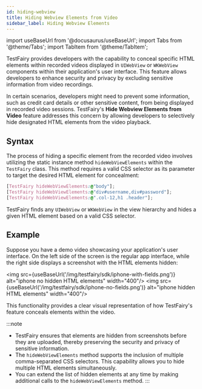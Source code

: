 ```yaml
---
id: hiding-webview
title: Hiding Webview Elements from Video
sidebar_label: Hiding Webview Elements
---
```


import useBaseUrl from '@docusaurus/useBaseUrl';
import Tabs from '@theme/Tabs';
import TabItem from '@theme/TabItem';

TestFairy provides developers with the capability to conceal specific HTML elements within recorded videos displayed in `UIWebView` or `WKWebView` components within their application's user interface. This feature allows developers to enhance security and privacy by excluding sensitive information from video recordings.

In certain scenarios, developers might need to prevent some information, such as credit card details or other sensitive content, from being displayed in recorded video sessions. TestFairy's **Hide Webview Elements from Video** feature addresses this concern by allowing developers to selectively hide designated HTML elements from the video playback.

## Syntax

The process of hiding a specific element from the recorded video involves utilizing the static instance method `hideWebViewElements` within the `TestFairy` class. This method requires a valid CSS selector as its parameter to target the desired HTML element for concealment:

```css
[TestFairy hideWebViewElements:@"body"];
[TestFairy hideWebViewElements:@"div#username,div#password"];
[TestFairy hideWebViewElements:@".col-12,h1 .header"];
```

TestFairy finds any `UIWebView` or `WKWebView` in the view hierarchy and hides a given HTML element based on a valid CSS selector.

## Example

Suppose you have a demo video showcasing your application's user interface. On the left side of the screen is the regular app interface, while the right side displays a screenshot with the HTML elements hidden:

<img src={useBaseUrl('/img/testfairy/sdk/iphone-with-fields.png')} alt="iphone no hidden HTML elements" width="400"/>
<img src={useBaseUrl('/img/testfairy/sdk/iphone-no-fields.png')} alt="iphone hidden HTML elements" width="400"/>

This functionality provides a clear visual representation of how TestFairy's feature conceals elements within the video.

:::note

- TestFairy ensures that elements are hidden from screenshots before they are uploaded, thereby preserving the security and privacy of sensitive information.
- The `hideWebViewElements` method supports the inclusion of multiple comma-separated CSS selectors. This capability allows you to hide multiple HTML elements simultaneously.
- You can extend the list of hidden elements at any time by making additional calls to the `hideWebViewElements` method.
  :::
